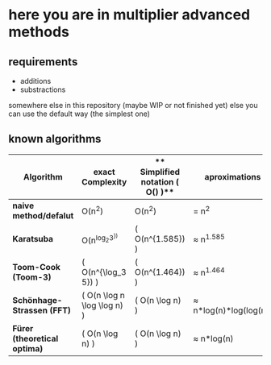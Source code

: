 
# here you are in multiplier advanced methods

## requirements 

- additions
- substractions

somewhere else in this repository
(maybe WIP or not finished yet)
 else you can use the default way (the simplest one)

## known algorithms

| **Algorithm**                | **exact Complexity**          | ** Simplified notation \( O() \)**     | **aproximations**           |
|-------------------------------|--------------------------------|--------------------------------------|-----------------------------|
| **naive method/defalut**              | O(n<sup>2</sup>)                  | O(n<sup>2</sup>)                 | = n<sup>2</sup>  |
| **Karatsuba**                  | O(n<sup>log<sub>2</sub>3<sup>})        | \( O(n^{1.585}) \)                   | ≈ n<sup>1.585</sup>  |
| **Toom-Cook (Toom-3)**         | \( O(n^{\log_3 5}) \)         | \( O(n^{1.464}) \)                   | ≈ n<sup>1.464</sup>  |
| **Schönhage-Strassen (FFT)**   | \( O(n \log n \log \log n) \) | \( O(n \log n) \)                    | ≈ n\*log(n)\*log(log(n)) |
| **Fürer (theoretical optima)**  | \( O(n \log n) \)             | \( O(n \log n) \)                   | ≈ n*log(n)      |



<!--end page-->
